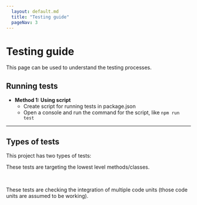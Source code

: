 ```yaml
---
  layout: default.md
  title: "Testing guide"
  pageNav: 3
---
```


# Testing guide

<!-- * Table of Contents -->
<page-nav-print />

<!-- -------------------------------------------------------------------------------------------------------------------- -->

<box type="tip">
This page can be used to understand the testing processes.
</box>

## Running tests

* **Method 1: Using script**
  * Create script for running tests in package.json
  * Open a console and run the command for the script, like `npm run test`

--------------------------------------------------------------------------------------------------------------------

## Types of tests

This project has two types of tests:

<panel header="**1. Unit tests**">
<p>These tests are targeting the lowest level methods/classes.</p>
</panel>
<br>
<panel header="**2. Integration tests**">
<p>These tests are checking the integration of multiple code units (those code units are assumed to be working).</p>
</panel>
